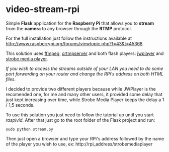 video-stream-rpi
================

Simple **Flask** application for the **Raspberry Pi** that allows you to **stream** from the **camera** to any browser through the **RTMP** protocol.

For the full installation just follow the instructions available at http://www.raspberrypi.org/forums/viewtopic.php?f=43&t=45368.

This solution uses [ffmpeg](https://www.ffmpeg.org/), [crtmpserver](http://www.rtmpd.com/) and both flash players: [jwplayer](http://www.jwplayer.com/) and [strobe media player](http://sourceforge.net/projects/smp.adobe/files/).

*If you wish to access the streams outside of your LAN you need to do some port forwarding on your router and change the RPi's address on both HTML files.*

I decided to provide two different players because while JWPlayer is the recomended one, for me and many other users, it provided some delay that just kept increasing over time, while Strobe Media Player keeps the delay a 1 / 1,5 seconds.

To use this solution you just need to follow the tutorial up until you start *raspivid*. After that just go to the root folder of the Flask project and run:
```
sudo python stream.py
```
Then just open a browser and type your RPi's address followed by the name of the player you wish to use, ex: http://rpi_address/strobemediaplayer
